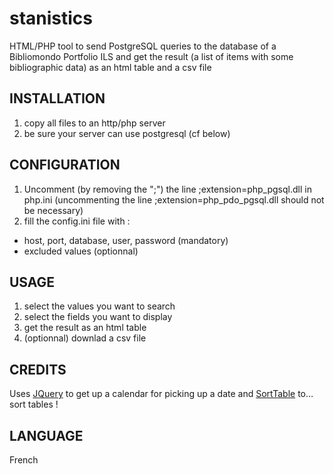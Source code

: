 # stanistics
HTML/PHP tool to send PostgreSQL queries to the database of a Bibliomondo Portfolio ILS and get the result (a list of items with some bibliographic data) as an html table and a csv file
## INSTALLATION
1) copy all files to an http/php server
2) be sure your server can use postgresql (cf below)
## CONFIGURATION
1) Uncomment (by removing the ";") the line ;extension=php_pgsql.dll in php.ini (uncommenting the line ;extension=php_pdo_pgsql.dll should not be necessary)
2) fill the config.ini file with : 
  * host, port, database, user, password (mandatory)
  * excluded values (optionnal)
## USAGE
1. select the values you want to search
2. select the fields you want to display
3. get the result as an html table
4. (optionnal) downlad a csv file

## CREDITS
Uses [JQuery](https://jquery.com/) to get up a calendar for picking up a date and [SortTable](https://www.kryogenix.org/code/browser/sorttable/) to… sort tables !

## LANGUAGE
French
